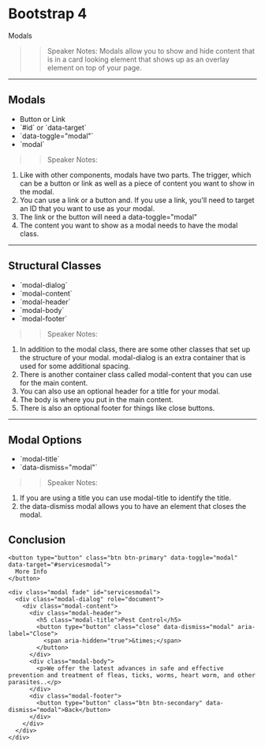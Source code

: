 <!-- .slide: data-state="title" -->
# Bootstrap 4
Modals

> > Speaker Notes:
Modals allow you to show and hide content that is in a card looking element that shows up as an overlay element on top of your page.

---

## Modals

<ul>
	<li class="fragment">Button or Link</li>
	<li class="fragment">`#id` or `data-target`</li>
	<li class="fragment">`data-toggle="modal"`</li>
	<li class="fragment">`modal`</li>
</ul>

> > Speaker Notes:
1. Like with other components, modals have two parts. The trigger, which can be a button or link as well as a piece of content you want to show in the modal.
2. You can use a link or a button and. If you use a link, you'll need to target an ID that you want to use as your modal.
3. The link or the button will need a data-toggle="modal"
4. The content you want to show as a modal needs to have the modal class.

---

## Structural Classes

<ul>
	<li class="fragment">`modal-dialog`</li>
	<li class="fragment">`modal-content`</li>
	<li class="fragment">`modal-header`</li>
	<li class="fragment">`modal-body`</li>
	<li class="fragment">`modal-footer`</li>
</ul>

> > Speaker Notes:
1. In addition to the modal class, there are some other classes that set up the structure of your modal. modal-dialog is an extra container that is used for some additional spacing.
2. There is another container class called modal-content that you can use for the main content.
3. You can also use an optional header for a title for your modal.
4. The body is where you put in the main content.
5. There is also an optional footer for things like close buttons.

---

## Modal Options

<ul>
	<li class="fragment">`modal-title`</li>
	<li class="fragment">`data-dismiss="modal"`</li>
</ul>

> > Speaker Notes:
1. If you are using a title you can use modal-title to identify the title.
2. the data-dismiss modal allows you to have an element that closes the modal.


## Conclusion
```
<button type="button" class="btn btn-primary" data-toggle="modal" data-target="#servicesmodal">
  More Info
</button>

<div class="modal fade" id="servicesmodal">
  <div class="modal-dialog" role="document">
    <div class="modal-content">
      <div class="modal-header">
        <h5 class="modal-title">Pest Control</h5>
        <button type="button" class="close" data-dismiss="modal" aria-label="Close">
          <span aria-hidden="true">&times;</span>
        </button>
      </div>
      <div class="modal-body">
        <p>We offer the latest advances in safe and effective prevention and treatment of fleas, ticks, worms, heart worm, and other parasites..</p>
      </div>
      <div class="modal-footer">
        <button type="button" class="btn btn-secondary" data-dismiss="modal">Back</button>
      </div>
    </div>
  </div>
</div>
```